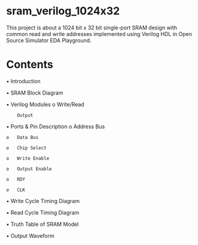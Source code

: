 # sram_verilog_1024x32
This project is about a 1024 bit x 32 bit single-port SRAM design with common read and write addresses implemented using Verilog HDL in Open Source Simulator EDA Playground.

# Contents
•	Introduction

•	SRAM Block Diagram

•	Verilog Modules
    o	Write/Read 
    
        Output
    
•	Ports & Pin Description
    o	Address Bus
    
    o	Data Bus
    
    o	Chip Select
    
    o	Write Enable
    
    o	Output Enable
    
    o	RDY
    
    o	CLK
    
•	Write Cycle Timing Diagram

•	Read Cycle Timing Diagram

•	Truth Table of SRAM Model

•	Output Waveform

